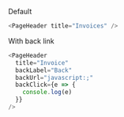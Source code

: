 Default

```js
<PageHeader title="Invoices" />
```

With back link

```js
<PageHeader
  title="Invoice"
  backLabel="Back"
  backUrl="javascript:;"
  backClick={e => {
    console.log(e)
  }}
/>
```
